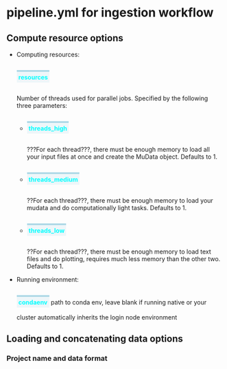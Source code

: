 <style>
  .parameter {
    border-top: 4px solid lightblue;
    background-color: rgba(173, 216, 230, 0.2);
    padding: 4px;
    display: inline-block;
    font-weight: bold;
    color: cyan;
  }
</style>

# pipeline.yml for ingestion workflow

## Compute resource options

* Computing resources:
	<p class="parameter">resources</p>
	
  Number of threads used for parallel jobs. Specified by the following three parameters:

  * <p class="parameter">threads_high</p>
	
  	???For each thread???, there must be enough memory to load all your input files at once and create the MuData object. Defaults to 1.
  * <p class="parameter">threads_medium</p>
	
  	??For each thread???, there must be enough memory to load your mudata and do computationally light tasks. Defaults to 1.
  * <p class="parameter">threads_low</p>
	
  	??For each thread???, there must be enough memory to load text files and do plotting, requires much less memory than the other two. Defaults to 1.

* Running environment:
	<p class="parameter">condaenv</p>
	 path to conda env, leave blank if running native or your cluster automatically inherits the login node environment

## Loading and concatenating data options
### Project name and data format
